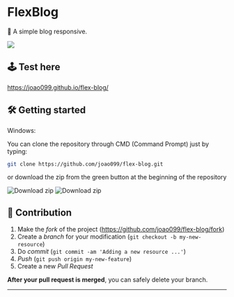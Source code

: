 # FlexBlog

🎨  A simple blog responsive.

<img src="https://media4.giphy.com/media/tR022Qc06CTpld0KcC/giphy.gif"/>

## 🕹 Test here

https://joao099.github.io/flex-blog/

## 🛠 Getting started

Windows:

You can clone the repository through CMD (Command Prompt) just by typing:

```sh
git clone https://github.com/joao099/flex-blog.git
```

or download the zip from the green button at the beginning of the repository

<img src="https://i.ibb.co/3mLnKMH/clone.png" alt="Download zip" border="0">

<img src="https://i.ibb.co/BqMScLn/clone-zip-1.png" alt="Download zip" border="0">

## 🚀 Contribution

1. Make the _fork_ of the project (<https://github.com/joao099/flex-blog/fork>)
2. Create a _branch_ for your modification (`git checkout -b my-new-resource`)
3. Do _commit_ (`git commit -am 'Adding a new resource ...'`)
4. _Push_ (`git push origin my-new-feature`)
5. Create a new _Pull Request_

**After your pull request is merged**, you can safely delete your branch.

---
